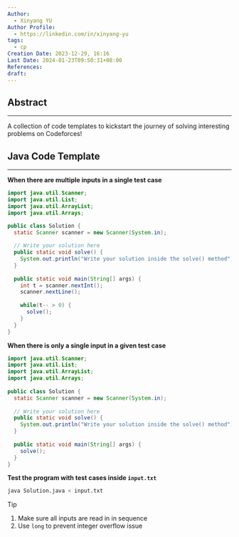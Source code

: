 ```yaml
---
Author:
  - Xinyang YU
Author Profile:
  - https://linkedin.com/in/xinyang-yu
tags:
  - cp
Creation Date: 2023-12-29, 16:16
Last Date: 2024-01-23T09:50:31+08:00
References: 
draft: 
---
```

## Abstract
---
A collection of code templates to kickstart the journey of solving interesting problems on Codeforces!


## Java Code Template
---
**When there are multiple inputs in a single test case**
```java title="Solution.java"
import java.util.Scanner;
import java.util.List;
import java.util.ArrayList;
import java.util.Arrays;

public class Solution {
  static Scanner scanner = new Scanner(System.in);
  
  // Write your solution here
  public static void solve() {
    System.out.println("Write your solution inside the solve() method");
  }
  
  public static void main(String[] args) {
    int t = scanner.nextInt();
    scanner.nextLine();
    
    while(t-- > 0) {
      solve();
    }
  }
}
```

**When there is only a single input in a given test case**
```java title="Solution.java"
import java.util.Scanner;
import java.util.List;
import java.util.ArrayList;
import java.util.Arrays;
 
public class Solution {
  static Scanner scanner = new Scanner(System.in);
  
  // Write your solution here
  public static void solve() {
    System.out.println("Write your solution inside the solve() method");
  }
  
  public static void main(String[] args) {
    solve();
  }
}
```

**Test the program with test cases inside `input.txt`**
```bash
java Solution.java < input.txt
```

>[!tip]
>1. Make sure all inputs are read in in sequence 
>2. Use `long` to prevent integer overflow issue 